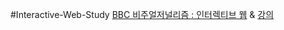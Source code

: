 #Interactive-Web-Study
[BBC 비주얼저널리즘 : 인터렉티브 웹](https://www.bbc.com/korean/resources/idt-48d3c9a7-4063-4289-9726-611b5ea9d7b5) & [강의](https://inf.run/LC7q)
